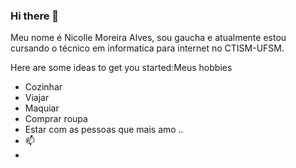 ### Hi there 👋
Meu nome é Nicolle Moreira Alves, sou gaucha  e atualmente estou cursando o técnico em informatica para internet no CTISM-UFSM.

Here are some ideas to get you started:Meus hobbies
- Cozinhar
- Viajar
- Maquiar 
- Comprar roupa
- Estar com as pessoas que mais amo ..
- 📫 
- 
